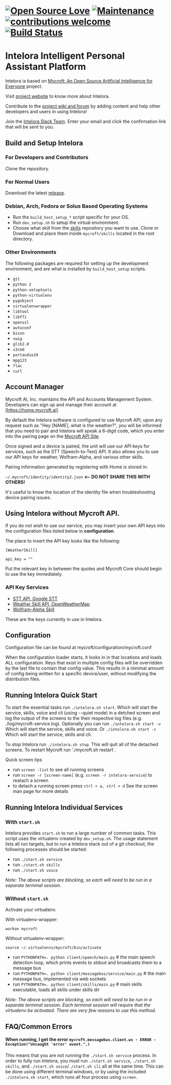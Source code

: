 [![Open Source Love](https://badges.frapsoft.com/os/v2/open-source.svg?v=103)](https://github.com/intelora/intelora.core) [![Maintenance](https://img.shields.io/maintenance/yes/2017.svg)](https://github.com/intelora/intelora.core) [![contributions welcome](https://img.shields.io/badge/contributions-welcome-brightgreen.svg?style=flat)](https://github.com/intelora/intelora.core) [![Build Status](https://travis-ci.org/intelora/intelora.core.svg?branch=master)](https://travis-ci.org/intelora/intelora.core)
==========
Intelora Intelligent Personal Assistant Platform
==========

Intelora is based on [Mycroft: An Open Source Artificial Intelligence for Everyone](https://github.com/MycroftAI/mycroft-core) project.

Visit [project website](https://intelora.github.io) to know more about Intelora.

Contribute to the [project wiki and forum](https://github.com/intelora/intelora.core/wiki) by adding content and help other developers and users in using Intelora!

Join the [Intelora Slack Team](https://intelora-slack-invite.herokuapp.com). Enter your email and click the confirmation link that will be sent to you.

## Build and Setup Intelora

### For Developers and Contributors

Clone the repository.

### For Normal Users

Download the latest [release](https://github.com/intelora/intelora.core/releases).

### Debian, Arch, Fedora or Solus Based Operating Systems

- Run the `build_host_setup_*` script specific for your OS.
- Run `dev_setup.sh` to setup the virtual environment.
- Choose what skill from the [skills](https://github.com/intelora/intelora.skills) repository you want to use. Clone or Download and place them inside `mycroft/skills` located in the root directory.

### Other Environments

The following packages are required for setting up the development environment, and are what is installed by `build_host_setup` scripts.

 - `git`
 - `python 2`
 - `python-setuptools`
 - `python-virtualenv`
 - `pygobject`
 - `virtualenvwrapper`
 - `libtool`
 - `libffi`
 - `openssl`
 - `autoconf`
 - `bison`
 - `swig`
 - `glib2.0`
 - `s3cmd`
 - `portaudio19`
 - `mpg123`
 - `flac`
 - `curl`

## Account Manager

Mycroft AI, Inc. maintains the API and Accounts Management System. Developers can sign up and manage their account at [https://home.mycroft.ai].

By default the Intelora software is configured to use Mycroft API, upon any request such as "Hey [NAME], what is the weather?", you will be informed that you need to pair and Intelora will speak a 6-digit code, which you enter into the pairing page on the [Mycroft API Site](https://home.mycroft.ai).

Once signed and a device is paired, the unit will use our API keys for services, such as the STT (Speech-to-Text) API. It also allows you to use our API keys for weather, Wolfram-Alpha, and various other skills.

Pairing information generated by registering with Home is stored in:

`~/.mycroft/identity/identity2.json` <b><-- DO NOT SHARE THIS WITH OTHERS!</b>

It's useful to know the location of the identity file when troubleshooting device pairing issues.

## Using Intelora without Mycroft API.

If you do not wish to use our service, you may insert your own API keys into the configuration files listed below in <b>configuration</b>.

The place to insert the API key looks like the following:

`[WeatherSkill]`

`api_key = ""`

Put the relevant key in between the quotes and Mycroft Core should begin to use the key immediately.

### API Key Services

- [STT API, Google STT](http://www.chromium.org/developers/how-tos/api-keys)
- [Weather Skill API, OpenWeatherMap](http://openweathermap.org/api)
- [Wolfram-Alpha Skill](http://products.wolframalpha.com/api/)

These are the keys currently in use in Intelora.

## Configuration

Configuration file can be found at mycroft/configuration/mycroft.conf

When the configuration loader starts, it looks in in that locations and loads ALL configuration. Keys that exist in multiple config files will be overridden by the last file to contain that config value. This results in a minimal amount of config being written for a specific device/user, without modifying the distribution files.

## Running Intelora Quick Start

To start the essential tasks run `./intelora.sh start`. Which will start the service, skills, voice and cli (using --quiet mode) in a detched screen and log the output of the screens to the their respective log files (e.g. ./log/mycroft-service.log).
Optionally you can run `./intelora.sh start -v` Which will start the service, skills and voice. Or `./intelora.sh start -c` Which will start the service, skills and cli.

To stop Intelora run `./intelora.sh stop`. This will quit all of the detached screens.
To restart Mycroft run './mycroft.sh restart`.

Quick screen tips
- run `screen -list` to see all running screens
- run `screen -r [screen-name]` (e.g. `screen -r intelora-service`) to reatach a screen
- to detach a running screen press `ctrl + a, ctrl + d`
See the screen man page for more details 

## Running Intelora Individual Services

### With `start.sh`

Intelora provides `start.sh` to run a large number of common tasks. This script uses the virtualenv created by `dev_setup.sh`. The usage statement lists all run targets, but to run a Intelora stack out of a git checkout, the following processes should be started:

- run `./start.sh service`
- run `./start.sh skills`
- run `./start.sh voice`

*Note: The above scripts are blocking, so each will need to be run in a separate terminal session.*

### Without `start.sh`

Activate your virtualenv.

With virtualenv-wrapper:
```
workon mycroft
```

Without virtualenv-wrapper:
```
source ~/.virtualenvs/mycroft/bin/activate
```
- run `PYTHONPATH=. python client/speech/main.py` # the main speech detection loop, which prints events to stdout and broadcasts them to a message bus
- run `PYTHONPATH=. python client/messagebus/service/main.py` # the main message bus, implemented via web sockets
- run `PYTHONPATH=. python client/skills/main.py` # main skills executable, loads all skills under skills dir

*Note: The above scripts are blocking, so each will need to be run in a separate terminal session. Each terminal session will require that the virtualenv be activated. There are very few reasons to use this method.*

## FAQ/Common Errors

#### When running, I get the error `mycroft.messagebus.client.ws - ERROR - Exception("Uncaught 'error' event.",)`

This means that you are not running the `./start.sh service` process. In order to fully run Intelora, you must run `./start.sh service`, `./start.sh skills`, and `./start.sh voice`/`./start.sh cli` all at the same time. This can be done using different terminal windows, or by using the included `./intelora.sh start`, which runs all four process using `screen`.
